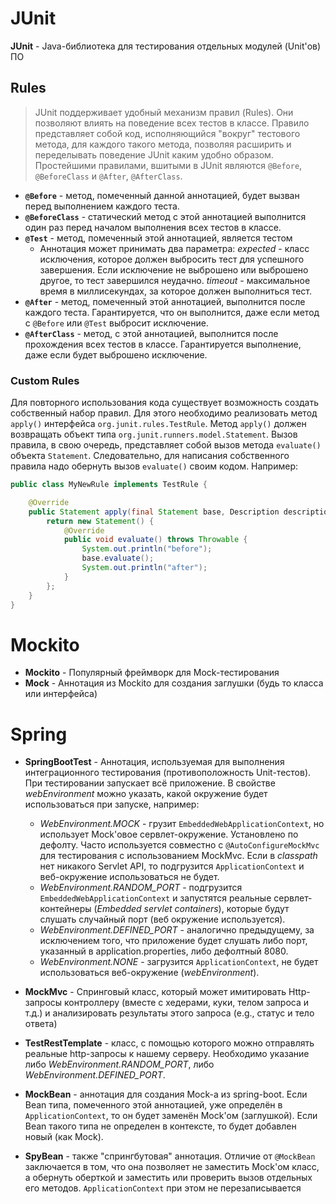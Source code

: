 # JUnit
**JUnit** - Java-библиотека для тестирования отдельных модулей (Unit'ов) ПО
## Rules
> JUnit поддерживает удобный механизм правил (Rules). Они позволяют влиять на поведение всех тестов в классе. 
> Правило представляет собой код, исполняющийся "вокруг" тестового метода, для каждого такого метода, позволяя расширить и переделывать поведение JUnit каким удобно образом.
> Простейшими правилами, вшитыми в JUnit являются `@Before`, `@BeforeClass` и `@After`, `@AfterClass`.
- **`@Before`** - метод, помеченный данной аннотацией, будет вызван перед выполнением каждого теста.
- **`@BeforeClass`** - статический метод с этой аннотацией выполнится один раз перед началом выполнения всех тестов в классе.
- **`@Test`** - метод, помеченный этой аннотацией, является тестом
  * Аннотация может принимать два параметра:
    *expected* - класс исключения, которое должен выбросить тест для успешного завершения. Если исключение не выброшено или выброшено другое, то тест завершился неудачно.
    *timeout* - максимальное время в миллисекундах, за которое должен выполниться тест.
- **`@After`** - метод, помеченный этой аннотацией, выполнится после каждого теста. Гарантируется, что он выполнится, даже если метод с ``@Before`` или ``@Test`` выбросит исключение.
- **`@AfterClass`** - метод, c этой аннотацией, выполнится после прохождения всех тестов в классе. Гарантируется выполнение, даже если будет выброшено исключение.

### Custom Rules
Для повторного использования кода существует возможность создать собственный набор правил. Для этого необходимо реализовать метод `apply()` интерфейса `org.junit.rules.TestRule`. Метод `apply()` должен возвращать объект типа `org.junit.runners.model.Statement`. Вызов правила, в свою очередь, представляет собой вызов метода `evaluate()` объекта `Statement`. Следовательно, для написания собственного правила надо обернуть вызов `evaluate()` своим кодом. Например:
```java
public class MyNewRule implements TestRule {

    @Override
    public Statement apply(final Statement base, Description description) {
        return new Statement() {
            @Override
            public void evaluate() throws Throwable {
                System.out.println("before");
                base.evaluate();
                System.out.println("after");
            }
        };
    }
}
```

# Mockito
- **Mockito** - Популярный фреймворк для Mock-тестирования
- **Mock** - Аннотация из Mockito для создания заглушки (будь то класса или интерфейса)

# Spring
- **SpringBootTest** - Аннотация, используемая для выполнения интеграционного тестирования (противоположность Unit-тестов). При тестировании запускает всё приложение. В свойстве *webEnvironment* можно указать, какой окружение будет использоваться при запуске, например:
  * *WebEnvironment.MOCK* - грузит ``EmbeddedWebApplicationContext``, но использует Mock'овое сервлет-окружение. Установлено по дефолту. Часто используется совместно с ``@AutoConfigureMockMvc`` для тестирования с использованием MockMvc. Если в *classpath* нет никакого Servlet API, то подгрузится ``ApplicationContext`` и веб-окружение использоваться не будет.
  * *WebEnvironment.RANDOM_PORT* - подгрузится ``EmbeddedWebApplicationContext`` и запустятся реальные сервлет-контейнеры (*Embedded servlet containers*), которые будут слушать случайный порт (веб окружение используется).
  * *WebEnvironment.DEFINED_PORT* - аналогично предыдущему, за исключением того, что приложение будет слушать либо порт, указанный в application.properties, либо дефолтный 8080.
  * *WebEnvironment.NONE* - загрузится ``ApplicationContext``, не будет использоваться веб-окружение (*webEnvironment*).
- **MockMvc** - Спринговый класс, который может имитировать Http-запросы контроллеру (вместе с хедерами, куки, телом запроса и т.д.) и анализировать результаты этого запроса (e.g., статус и тело ответа)
- **TestRestTemplate** - класс, с помощью которого можно отправлять реальные http-запросы к нашему серверу. Необходимо указание либо *WebEnvironment.RANDOM_PORT*, либо *WebEnvironment.DEFINED_PORT*.

- **MockBean** - аннотация для создания Mock-а из spring-boot. Если Bean типа, помеченного этой аннотацией, уже определён в ``ApplicationContext``, то он будет заменён Mock'ом (заглушкой). Если Bean такого типа не определен в контексте, то будет добавлен новый (как Mock).
- **SpyBean** - также "спрингбутовая" аннотация. Отличие от ``@MockBean`` заключается в том, что она позволяет не заместить Mock'ом класс, а обернуть оберткой и заместить или проверить вызов отдельных его методов. ``ApplicationContext`` при этом не перезаписывается
